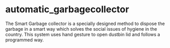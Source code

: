 # automatic_garbagecollector
The Smart Garbage collector is a specially designed method to dispose the garbage in a smart way
which solves the social issues of hygiene in the country. This system uses hand gesture to open dustbin lid and follows a programmed way.
